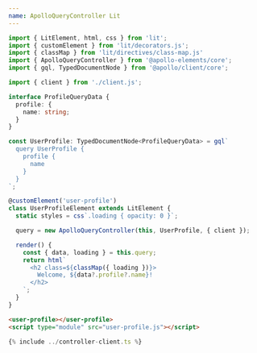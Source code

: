 ```yaml
---
name: ApolloQueryController Lit
---
```


```ts playground lit-query-controller user-profile.ts
import { LitElement, html, css } from 'lit';
import { customElement } from 'lit/decorators.js';
import { classMap } from 'lit/directives/class-map.js'
import { ApolloQueryController } from '@apollo-elements/core';
import { gql, TypedDocumentNode } from '@apollo/client/core';

import { client } from './client.js';

interface ProfileQueryData {
  profile: {
    name: string;
  }
}

const UserProfile: TypedDocumentNode<ProfileQueryData> = gql`
  query UserProfile {
    profile {
      name
    }
  }
`;

@customElement('user-profile')
class UserProfileElement extends LitElement {
  static styles = css`.loading { opacity: 0 }`;

  query = new ApolloQueryController(this, UserProfile, { client });

  render() {
    const { data, loading } = this.query;
    return html`
      <h2 class=${classMap({ loading })}>
        Welcome, ${data?.profile?.name}!
      </h2>
    `;
  }
}
```

```html playground-file lit-query-controller index.html
<user-profile></user-profile>
<script type="module" src="user-profile.js"></script>
```

```ts playground-file lit-query-controller client.ts
{% include ../controller-client.ts %}
```
